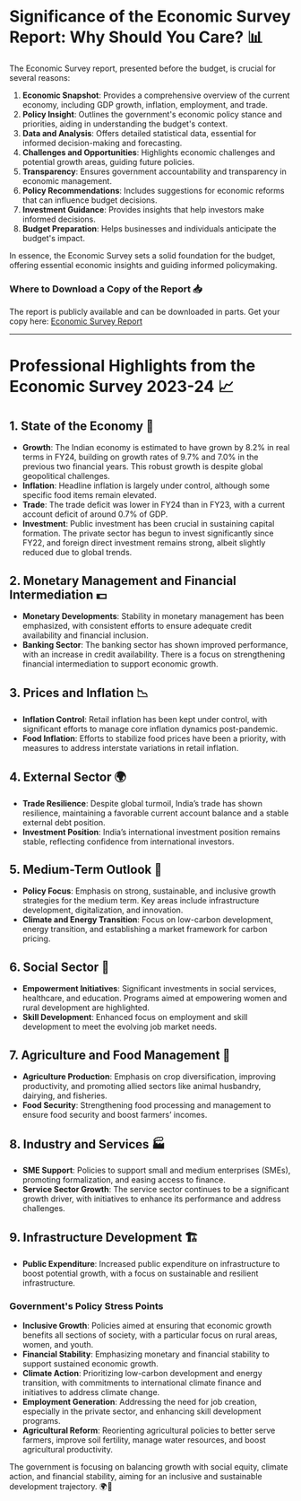 # Significance of the Economic Survey Report: Why Should You Care? 📊

The Economic Survey report, presented before the budget, is crucial for several reasons:

1. **Economic Snapshot**: Provides a comprehensive overview of the current economy, including GDP growth, inflation, employment, and trade.
2. **Policy Insight**: Outlines the government's economic policy stance and priorities, aiding in understanding the budget's context.
3. **Data and Analysis**: Offers detailed statistical data, essential for informed decision-making and forecasting.
4. **Challenges and Opportunities**: Highlights economic challenges and potential growth areas, guiding future policies.
5. **Transparency**: Ensures government accountability and transparency in economic management.
6. **Policy Recommendations**: Includes suggestions for economic reforms that can influence budget decisions.
7. **Investment Guidance**: Provides insights that help investors make informed decisions.
8. **Budget Preparation**: Helps businesses and individuals anticipate the budget's impact.

In essence, the Economic Survey sets a solid foundation for the budget, offering essential economic insights and guiding informed policymaking.

### Where to Download a Copy of the Report 📥

The report is publicly available and can be downloaded in parts. Get your copy here: [Economic Survey Report](https://www.indiabudget.gov.in/economicsurvey/)

---

# Professional Highlights from the Economic Survey 2023-24 📈

## 1. State of the Economy 🌟

- **Growth**: The Indian economy is estimated to have grown by 8.2% in real terms in FY24, building on growth rates of 9.7% and 7.0% in the previous two financial years. This robust growth is despite global geopolitical challenges.
- **Inflation**: Headline inflation is largely under control, although some specific food items remain elevated.
- **Trade**: The trade deficit was lower in FY24 than in FY23, with a current account deficit of around 0.7% of GDP.
- **Investment**: Public investment has been crucial in sustaining capital formation. The private sector has begun to invest significantly since FY22, and foreign direct investment remains strong, albeit slightly reduced due to global trends.

## 2. Monetary Management and Financial Intermediation 💵

- **Monetary Developments**: Stability in monetary management has been emphasized, with consistent efforts to ensure adequate credit availability and financial inclusion.
- **Banking Sector**: The banking sector has shown improved performance, with an increase in credit availability. There is a focus on strengthening financial intermediation to support economic growth.

## 3. Prices and Inflation 📉

- **Inflation Control**: Retail inflation has been kept under control, with significant efforts to manage core inflation dynamics post-pandemic.
- **Food Inflation**: Efforts to stabilize food prices have been a priority, with measures to address interstate variations in retail inflation.

## 4. External Sector 🌍

- **Trade Resilience**: Despite global turmoil, India’s trade has shown resilience, maintaining a favorable current account balance and a stable external debt position.
- **Investment Position**: India’s international investment position remains stable, reflecting confidence from international investors.

## 5. Medium-Term Outlook 🔭

- **Policy Focus**: Emphasis on strong, sustainable, and inclusive growth strategies for the medium term. Key areas include infrastructure development, digitalization, and innovation.
- **Climate and Energy Transition**: Focus on low-carbon development, energy transition, and establishing a market framework for carbon pricing.

## 6. Social Sector 🌱

- **Empowerment Initiatives**: Significant investments in social services, healthcare, and education. Programs aimed at empowering women and rural development are highlighted.
- **Skill Development**: Enhanced focus on employment and skill development to meet the evolving job market needs.

## 7. Agriculture and Food Management 🌾

- **Agriculture Production**: Emphasis on crop diversification, improving productivity, and promoting allied sectors like animal husbandry, dairying, and fisheries.
- **Food Security**: Strengthening food processing and management to ensure food security and boost farmers’ incomes.

## 8. Industry and Services 🏭

- **SME Support**: Policies to support small and medium enterprises (SMEs), promoting formalization, and easing access to finance.
- **Service Sector Growth**: The service sector continues to be a significant growth driver, with initiatives to enhance its performance and address challenges.

## 9. Infrastructure Development 🏗️

- **Public Expenditure**: Increased public expenditure on infrastructure to boost potential growth, with a focus on sustainable and resilient infrastructure.

### Government's Policy Stress Points

- **Inclusive Growth**: Policies aimed at ensuring that economic growth benefits all sections of society, with a particular focus on rural areas, women, and youth.
- **Financial Stability**: Emphasizing monetary and financial stability to support sustained economic growth.
- **Climate Action**: Prioritizing low-carbon development and energy transition, with commitments to international climate finance and initiatives to address climate change.
- **Employment Generation**: Addressing the need for job creation, especially in the private sector, and enhancing skill development programs.
- **Agricultural Reform**: Reorienting agricultural policies to better serve farmers, improve soil fertility, manage water resources, and boost agricultural productivity.

The government is focusing on balancing growth with social equity, climate action, and financial stability, aiming for an inclusive and sustainable development trajectory. 🌍💼
